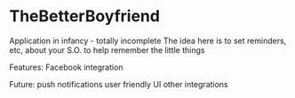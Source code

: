 # TheBetterBoyfriend
Application in infancy - totally incomplete
The idea here is to set reminders, etc, about your S.O. to help remember the little things

Features:
Facebook integration

Future:
push notifications
user friendly UI
other integrations
